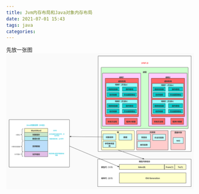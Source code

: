 ```yaml
---
title: Jvm内存布局和Java对象内存布局
date: 2021-07-01 15:43
tags: java
categories: 
---
```


<!--more-->

先放一张图  
![](https://raw.githubusercontent.com/huisunan/cdn/main/img/1410909-20210701154238304-765244692_1730686672795.jpg)